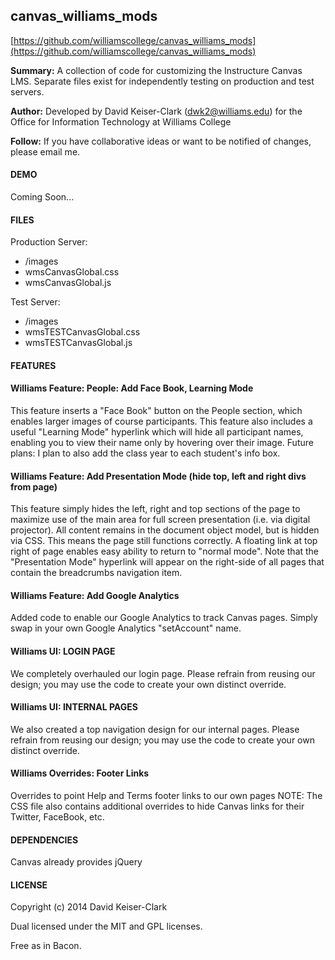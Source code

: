 canvas_williams_mods
-------

[https://github.com/williamscollege/canvas_williams_mods](https://github.com/williamscollege/canvas_williams_mods)

**Summary:** A collection of code for customizing the Instructure Canvas LMS. Separate files exist for independently testing on production and test servers.

**Author:** Developed by David Keiser-Clark (dwk2@williams.edu) for the Office for Information Technology at Williams College

**Follow:** If you have collaborative ideas or want to be notified of changes, please email me.

#### DEMO

Coming Soon...

#### FILES

Production Server:
 - /images
 - wmsCanvasGlobal.css
 - wmsCanvasGlobal.js

Test Server: 
 - /images
 - wmsTESTCanvasGlobal.css
 - wmsTESTCanvasGlobal.js


#### FEATURES

#### Williams Feature: People: Add Face Book, Learning Mode

This feature inserts a "Face Book" button on the People section, which enables larger images of course participants.
This feature also includes a useful "Learning Mode" hyperlink which will hide all participant names, enabling you to view their name only by hovering over their image.
Future plans: I plan to also add the class year to each student's info box.

#### Williams Feature: Add Presentation Mode (hide top, left and right divs from page)

This feature simply hides the left, right and top sections of the page to maximize use of the main area for full screen presentation (i.e. via digital projector).
All content remains in the document object model, but is hidden via CSS. This means the page still functions correctly. 
A floating link at top right of page enables easy ability to return to "normal mode".
Note that the "Presentation Mode" hyperlink will appear on the right-side of all pages that contain the breadcrumbs navigation item.

#### Williams Feature: Add Google Analytics

Added code to enable our Google Analytics to track Canvas pages. 
Simply swap in your own Google Analytics "setAccount" name.

#### Williams UI: LOGIN PAGE

We completely overhauled our login page. Please refrain from reusing our design; you may use the code to create your own distinct override.

#### Williams UI: INTERNAL PAGES

We also created a top navigation design for our internal pages. Please refrain from reusing our design; you may use the code to create your own distinct override.

#### Williams Overrides: Footer Links

Overrides to point Help and Terms footer links to our own pages
NOTE: The CSS file also contains additional overrides to hide Canvas links for their Twitter, FaceBook, etc.

#### DEPENDENCIES

Canvas already provides jQuery

#### LICENSE

Copyright (c) 2014 David Keiser-Clark

Dual licensed under the MIT and GPL licenses.

Free as in Bacon.
